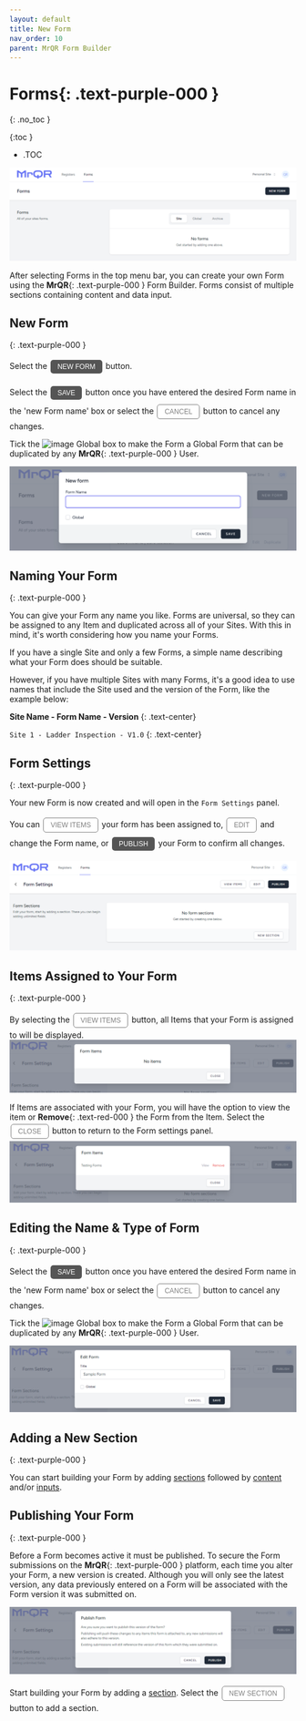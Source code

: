 ```yaml
---
layout: default
title: New Form
nav_order: 10
parent: MrQR Form Builder
---
```

<html>
<head>
<style>
.button {
  padding: 5px 12px;
  text-align: center;
  text-decoration: none;
  display: inline-block;
  font-size: 12px;
  margin: 4px 2px;
  cursor: pointer; }
.button1 {background-color: #555555;} /* Black */
.button2 {background-color: white;}
.button1 {color: white;}
.button2 {color: grey;}
.button1 {border: none;}
.button2 {border: 1px solid grey}
.button1 {border-radius: 5px;}
.button2 {border-radius: 5px;}
</style>
</head>
</html>

# **Forms**{: .text-purple-000 }
{: .no_toc }

{:toc }
- .TOC
  
![MrQR Form Builder](/assets/images/V2/MrQR-forms-panel.png "Forms Panel")

After selecting Forms in the top menu bar, you can create your own Form using the **MrQR**{: .text-purple-000 } Form Builder. Forms consist of multiple sections containing content and data input. 

## New Form
{: .text-purple-000 }

Select the <button class="button button1">NEW FORM</button> button.

Select the <button class="button button1">SAVE</button> button once you have entered the desired Form name in the 'new Form name' box or select the <button class="button button2">CANCEL</button> button to cancel any changes.


Tick the <img width="15" alt="image" src="https://docs.mrqr.me/assets/images/Forms/MrQR_Empty_Box.png"> Global box to make the Form a Global Form that can be duplicated by any **MrQR**{: .text-purple-000 } User.

![MrQR Form Builder](/assets/images/V2/MrQR-new-form.png "Create Form")

## Naming Your Form
{: .text-purple-000 }

You can give your Form any name you like. Forms are universal, so they can be assigned to any Item and duplicated across all of your Sites. With this in mind, it's worth considering how you name your Forms.

If you have a single Site and only a few Forms, a simple name describing what your Form does should be suitable.

However, if you have multiple Sites with many Forms, it's a good idea to use names that include the Site used and the version of the Form, like the example below:

**Site Name - Form Name - Version**
{: .text-center}

`Site 1 - Ladder Inspection - V1.0`
{: .text-center}

## Form Settings
{: .text-purple-000 }

Your new Form is now created and will open in the `Form Settings` panel.

You can <button class="button button2">VIEW ITEMS</button> your form has been assigned to, <button class="button button2">EDIT</button> and change the Form name, or <button class="button button1">PUBLISH</button> your Form to confirm all changes.

![MrQR Form Builder](/assets/images/Forms/MrQR_Form_New_Form_Menu.png "New Form Page")

## Items Assigned to Your Form
{: .text-purple-000 }

By selecting the <button class="button button2">VIEW ITEMS</button> button, all Items that your Form is assigned to will be displayed.
![MrQR Form Builder](/assets/images/V2/MrQR-form-Items.png "View Form Items")

If Items are associated with your Form, you will have the option to view the item or **Remove**{: .text-red-000 } the Form from the Item. Select the <button class="button button2">CLOSE</button> button to return to the Form settings panel.
![MrQR Form Builder](/assets/images/V2/MrQR-form-Items-populated.png "View Form Items")

## Editing the Name & Type of Form
{: .text-purple-000 }

Select the <button class="button button1">SAVE</button> button once you have entered the desired Form name in the 'new Form name' box or select the <button class="button button2">CANCEL</button> button to cancel any changes.

Tick the <img width="15" alt="image" src="https://docs.mrqr.me/assets/images/Forms/MrQR_Empty_Box.png"> Global box to make the Form a Global Form that can be duplicated by any **MrQR**{: .text-purple-000 } User.

![MrQR Form Builder](/assets/images/V2/MrQR-form-Edit.png "Edit Form")


## Adding a New Section
{: .text-purple-000 }

You can start building your Form by adding [sections](https://docs.mrqr.me/FormBuilder/Section) followed by [content](https://docs.mrqr.me/FormBuilder/Content) and/or [inputs](https://docs.mrqr.me/FormBuilder/Data_Inputs).

## Publishing Your Form
{: .text-purple-000 }

Before a Form becomes active it must be published. To secure the Form submissions on the **MrQR**{: .text-purple-000 } platform, each time you alter your Form, a new version is created. Although you will only see the latest version, any data previously entered on a Form will be associated with the Form version it was submitted on. 

![MrQR Form Builder](/assets/images/V2/MrQR-form-Publish.png "Publish Form")

Start building your Form by adding a [section](https://docs.mrqr.me/FormBuilder/Section). Select the <a href="https://docs.mrqr.me/FormBuilder/Section">  <button class="button button2">NEW SECTION</button></a> button to add a section.
